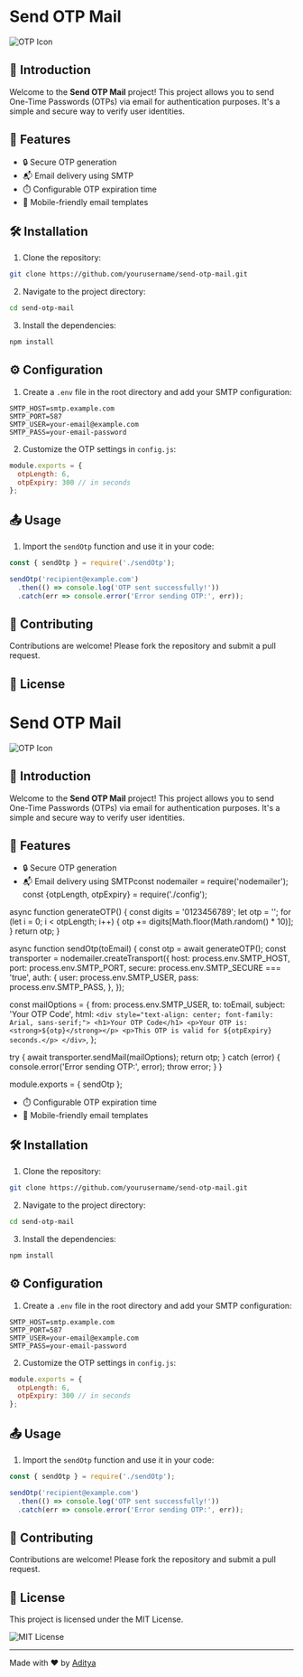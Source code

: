 # Send OTP Mail

![OTP Icon](https://img.icons8.com/ios-filled/50/000000/lock.png)

## 📧 Introduction

Welcome to the **Send OTP Mail** project! This project allows you to send One-Time Passwords (OTPs) via email for authentication purposes. It's a simple and secure way to verify user identities.

## 🚀 Features

- 🔒 Secure OTP generation
- 📬 Email delivery using SMTP
- ⏱️ Configurable OTP expiration time
- 📱 Mobile-friendly email templates

## 🛠️ Installation

1. Clone the repository:
  ```bash
  git clone https://github.com/yourusername/send-otp-mail.git
  ```
2. Navigate to the project directory:
  ```bash
  cd send-otp-mail
  ```
3. Install the dependencies:
  ```bash
  npm install
  ```

## ⚙️ Configuration

1. Create a `.env` file in the root directory and add your SMTP configuration:
  ```env
  SMTP_HOST=smtp.example.com
  SMTP_PORT=587
  SMTP_USER=your-email@example.com
  SMTP_PASS=your-email-password
  ```

2. Customize the OTP settings in `config.js`:
  ```javascript
  module.exports = {
    otpLength: 6,
    otpExpiry: 300 // in seconds
  };
  ```

## 📤 Usage

1. Import the `sendOtp` function and use it in your code:
  ```javascript
  const { sendOtp } = require('./sendOtp');

  sendOtp('recipient@example.com')
    .then(() => console.log('OTP sent successfully!'))
    .catch(err => console.error('Error sending OTP:', err));
  ```

## 🤝 Contributing

Contributions are welcome! Please fork the repository and submit a pull request.

## 📄 License
# Send OTP Mail

![OTP Icon](https://img.icons8.com/ios-filled/50/000000/lock.png)

## 📧 Introduction

Welcome to the **Send OTP Mail** project! This project allows you to send One-Time Passwords (OTPs) via email for authentication purposes. It's a simple and secure way to verify user identities.

## 🚀 Features

- 🔒 Secure OTP generation
- 📬 Email delivery using SMTPconst nodemailer = require('nodemailer');
const {otpLength, otpExpiry} = require('./config');

async function generateOTP() {
  const digits = '0123456789';
  let otp = '';
  for (let i = 0; i < otpLength; i++) {
    otp += digits[Math.floor(Math.random() * 10)];
  }
  return otp;
}


async function sendOtp(toEmail) {
  const otp = await generateOTP();
  const transporter = nodemailer.createTransport({
    host: process.env.SMTP_HOST,
    port: process.env.SMTP_PORT,
    secure: process.env.SMTP_SECURE === 'true',
    auth: {
      user: process.env.SMTP_USER,
      pass: process.env.SMTP_PASS,
    },
  });

  const mailOptions = {
    from: process.env.SMTP_USER,
    to: toEmail,
    subject: 'Your OTP Code',
    html: `
      <div style="text-align: center; font-family: Arial, sans-serif;">
        <h1>Your OTP Code</h1>
        <p>Your OTP is: <strong>${otp}</strong></p>
        <p>This OTP is valid for ${otpExpiry} seconds.</p>
      </div>
    `,
  };

  try {
    await transporter.sendMail(mailOptions);
    return otp;
  } catch (error) {
    console.error('Error sending OTP:', error);
    throw error;
  }
}

module.exports = { sendOtp };

- ⏱️ Configurable OTP expiration time
- 📱 Mobile-friendly email templates

## 🛠️ Installation

1. Clone the repository:
  ```bash
  git clone https://github.com/yourusername/send-otp-mail.git
  ```
2. Navigate to the project directory:
  ```bash
  cd send-otp-mail
  ```
3. Install the dependencies:
  ```bash
  npm install
  ```

## ⚙️ Configuration

1. Create a `.env` file in the root directory and add your SMTP configuration:
  ```env
  SMTP_HOST=smtp.example.com
  SMTP_PORT=587
  SMTP_USER=your-email@example.com
  SMTP_PASS=your-email-password
  ```

2. Customize the OTP settings in `config.js`:
  ```javascript
  module.exports = {
    otpLength: 6,
    otpExpiry: 300 // in seconds
  };
  ```

## 📤 Usage

1. Import the `sendOtp` function and use it in your code:
  ```javascript
  const { sendOtp } = require('./sendOtp');

  sendOtp('recipient@example.com')
    .then(() => console.log('OTP sent successfully!'))
    .catch(err => console.error('Error sending OTP:', err));
  ```

## 🤝 Contributing

Contributions are welcome! Please fork the repository and submit a pull request.

## 📄 License

This project is licensed under the MIT License.

![MIT License](https://img.icons8.com/ios-filled/50/000000/open-source.png)

---

Made with ❤️ by [Aditya](https://github.com/AdityaTechZone3D)
